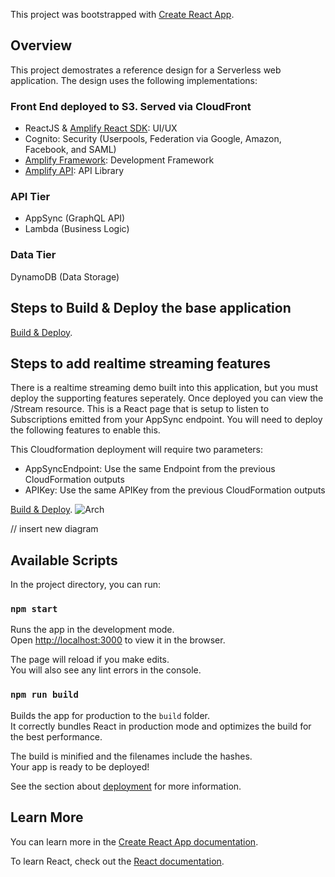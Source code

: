 This project was bootstrapped with [Create React App](https://github.com/facebook/create-react-app).

## Overview
This project demostrates a reference design for a Serverless web application. The design uses the following implementations:

### Front End deployed to S3. Served via CloudFront
- ReactJS & [Amplify React SDK](https://aws-amplify.github.io/docs/js/react): UI/UX
- Cognito: Security (Userpools, Federation via Google, Amazon, Facebook, and SAML)
- [Amplify Framework](https://aws.amazon.com/amplify/framework/): Development Framework
- [Amplify API](https://aws-amplify.github.io/docs/js/api): API Library

### API Tier
- AppSync (GraphQL API)
- Lambda (Business Logic)

### Data Tier
DynamoDB (Data Storage)

## Steps to Build & Deploy the base application
[Build & Deploy](build.md).

## Steps to add realtime streaming features
There is a realtime streaming demo built into this application, but you must deploy the supporting features seperately. 
Once deployed you can view the /Stream resource. This is a React page that is setup to listen to Subscriptions emitted from your AppSync endpoint. You will need to deploy the following features to enable this.

This Cloudformation deployment will require two parameters:
- AppSyncEndpoint: Use the same Endpoint from the previous CloudFormation outputs
- APIKey: Use the same APIKey from the previous CloudFormation outputs

[Build & Deploy](https://github.com/georgmao/realtime-stream-examples).
![Arch](https://github.com/georgmao/realtime-stream-examples/blob/master/kinesis.png)


// insert new diagram


## Available Scripts

In the project directory, you can run:

### `npm start`

Runs the app in the development mode.<br />
Open [http://localhost:3000](http://localhost:3000) to view it in the browser.

The page will reload if you make edits.<br />
You will also see any lint errors in the console.

### `npm run build`

Builds the app for production to the `build` folder.<br />
It correctly bundles React in production mode and optimizes the build for the best performance.

The build is minified and the filenames include the hashes.<br />
Your app is ready to be deployed!

See the section about [deployment](https://facebook.github.io/create-react-app/docs/deployment) for more information.


## Learn More

You can learn more in the [Create React App documentation](https://facebook.github.io/create-react-app/docs/getting-started).

To learn React, check out the [React documentation](https://reactjs.org/).
